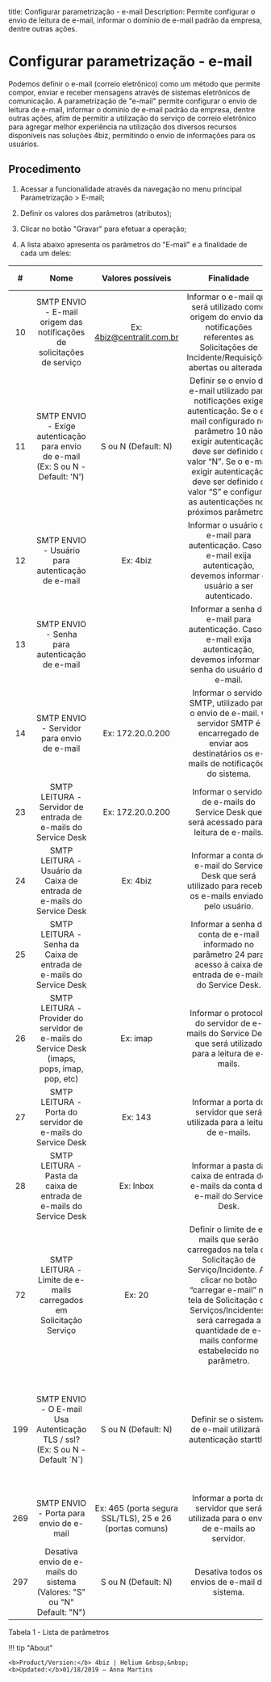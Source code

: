 title: Configurar parametrização - e-mail
Description: Permite configurar o envio de leitura de e-mail, informar o domínio de e-mail padrão da empresa, dentre outras ações.
# Configurar parametrização - e-mail


Podemos definir o e-mail (correio eletrônico) como um método que permite compor,
enviar e receber mensagens através de sistemas eletrônicos de comunicação. A
parametrização de "e-mail" permite configurar o envio de leitura de e-mail,
informar o domínio de e-mail padrão da empresa, dentre outras ações, afim de
permitir a utilização do serviço de correio eletrônico para agregar melhor
experiência na utilização dos diversos recursos disponíveis nas soluções
4biz, permitindo o envio de informações para os usuários.

Procedimento
----------------

1.  Acessar a funcionalidade através da navegação no menu principal
    Parametrização \> E-mail;

2.  Definir os valores dos parâmetros (atributos);

3.  Clicar no botão "Gravar" para efetuar a operação;

4.  A lista abaixo apresenta os parâmetros do "E-mail" e a finalidade de cada um
    deles:

|  #  |                                             Nome                                             |                    Valores possíveis                    |                                                                                                                                             Finalidade                                                                                                                                             |                                                                      Orientações complementares                                                                     |
|:---:|:--------------------------------------------------------------------------------------------:|:-------------------------------------------------------:|:--------------------------------------------------------------------------------------------------------------------------------------------------------------------------------------------------------------------------------------------------------------------------------------------------:|:-------------------------------------------------------------------------------------------------------------------------------------------------------------------:|
|  10 |            SMTP ENVIO - E-mail origem das notificações de solicitações de serviço            |              Ex: 4biz@centralit.com.br              |                                                                        Informar o e-mail que será utilizado como origem do envio das notificações referentes as Solicitações de Incidente/Requisições abertas ou alteradas.                                                                        |                                                                            Não se aplica                                                                            |
|  11 |       SMTP ENVIO - Exige autenticação para envio de e-mail (Ex: S ou N - Default: 'N')       |                   S ou N (Default: N)                   | Definir se o envio de e-mail utilizado para notificações exige autenticação. Se o e-mail configurado no parâmetro 10 não exigir autenticação, deve ser definido o valor “N”. Se o e-mail exigir autenticação, deve ser definido o valor “S” e configurar as autenticações nos próximos parâmetros. |                           Caso não seja definido o valor para o parâmetro, será definido pelo sistema automaticamente o valor: “N” (Não).                           |
|  12 |                       SMTP ENVIO - Usuário para autenticação de e-mail                       |                       Ex: 4biz                      |                                                                                   Informar o usuário de e-mail para autenticação. Caso o e-mail exija autenticação, devemos informar o usuário a ser autenticado.                                                                                  |                                             Caso não informe o usuário corretamente, não será realizada a autenticação.                                             |
|  13 |                        SMTP ENVIO - Senha para autenticação de e-mail                        |                                                         |                                                                                   Informar a senha de e-mail para autenticação. Caso e e-mail exija autenticação, devemos informar a senha do usuário do e-mail.                                                                                   |                                              Caso não informe a senha corretamente, não será realizada a autenticação.                                              |
|  14 |                          SMTP ENVIO - Servidor para envio de e-mail                          |                     Ex: 172.20.0.200                    |                                                                    Informar o servidor SMTP, utilizado para o envio de e-mail. O servidor SMTP é encarregado de enviar aos destinatários os e-mails de notificações do sistema.                                                                    |                             Caso não informe o servidor SMTP, não será possível realizar o envio de e-mails de notificações do sistema.                             |
|  23 |                 SMTP LEITURA - Servidor de entrada de e-mails do Service Desk                |                     Ex: 172.20.0.200                    |                                                                                                     Informar o servidor de e-mails do Service Desk que será acessado para a leitura de e-mails.                                                                                                    |                                                                            Não se aplica                                                                            |
|  24 |             SMTP LEITURA - Usuário da Caixa de entrada de e-mails do Service Desk            |                       Ex: 4biz                      |                                                                                            Informar a conta de e-mail do Service Desk que será utilizado para receber os e-mails enviados pelo usuário.                                                                                            |                                                                            Não se aplica                                                                            |
|  25 |              SMTP LEITURA - Senha da Caixa de entrada de e-mails do Service Desk             |                                                         |                                                                                      Informar a senha da conta de e-mail informado no parâmetro 24 para acesso à caixa de entrada de e-mails do Service Desk.                                                                                      |                                                                            Não se aplica                                                                            |
|  26 | SMTP LEITURA - Provider do servidor de e-mails do Service Desk (imaps, pops, imap, pop, etc) |                         Ex: imap                        |                                                                                              Informar o protocolo do servidor de e-mails do Service Desk que será utilizado para a leitura de e-mails.                                                                                             |                                                                            Não se aplica                                                                            |
|  27 |                  SMTP LEITURA - Porta do servidor de e-mails do Service Desk                 |                         Ex: 143                         |                                                                                                             Informar a porta do servidor que será utilizada para a leitura de e-mails.                                                                                                             |                                                                            Não se aplica                                                                            |
|  28 |              SMTP LEITURA - Pasta da caixa de entrada de e-mails do Service Desk             |                        Ex: Inbox                        |                                                                                                         Informar a pasta da caixa de entrada de e-mails da conta de e-mail do Service Desk.                                                                                                        |                                                                            Não se aplica                                                                            |
|  72 |              SMTP LEITURA - Limite de e-mails carregados em Solicitação Serviço              |                          Ex: 20                         |                    Definir o limite de e-mails que serão carregados na tela de Solicitação de Serviço/Incidente. Ao clicar no botão “carregar e-mail” na tela de Solicitação de Serviços/Incidentes, será carregada a quantidade de e-mails conforme estabelecido no parâmetro.                    |                                                                            Não se aplica                                                                            |
| 199 |         SMTP ENVIO - O E-mail Usa Autenticação TLS / ssl? (Ex: S ou N - Default ´N´)         |                   S ou N (Default: N)                   |                                                                                                                  Definir se o sistema de e-mail utilizará a autenticação starttls.                                                                                                                 | Se não for informado o valor ‘S’ para o parâmetro, impactará somente nos servidores que utilizam TLS/SSL na autenticação e o sistema não conseguirá enviar e-mails. |
| 269 |                            SMTP ENVIO - Porta para envio de e-mail                           | Ex: 465 (porta segura SSL/TLS), 25 e 26 (portas comuns) |                                                                                                        Informar a porta do servidor que será utilizada para o envio de e-mails ao servidor.                                                                                                        |                                                                            Não se aplica                                                                            |
| 297 |            Desativa envio de e-mails do sistema (Valores: "S" ou "N" Default: "N")           |                   S ou N (Default: N)                   |                                                                                                                           Desativa todos os envios de e-mail do sistema.                                                                                                                           |                                                                            Não se aplica                                                                            |


Tabela 1 - Lista de parâmetros

!!! tip "About"

    <b>Product/Version:</b> 4biz | Helium &nbsp;&nbsp;
    <b>Updated:</b>01/18/2019 – Anna Martins

